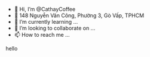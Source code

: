 - 👋 Hi, I’m @CathayCoffee
- 👀 148 Nguyễn Văn Công, Phường 3, Gò Vấp, TPHCM
- 🌱 I’m currently learning ...
- 💞️ I’m looking to collaborate on ...
- 📫 How to reach me ...

<!---
CathayCoffee/CathayCoffee is a ✨ special ✨ repository because its `README.md` (this file) appears on your GitHub profile.
You can click the Preview link to take a look at your changes.
--->
hello
